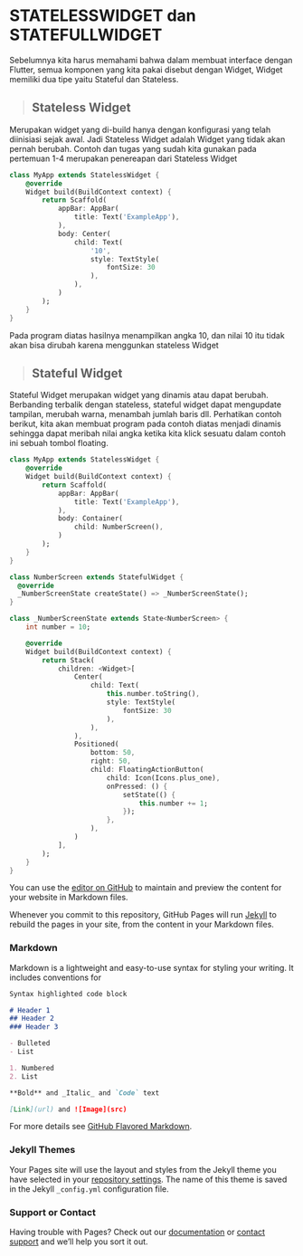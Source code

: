 # STATELESSWIDGET dan STATEFULLWIDGET

Sebelumnya kita harus memahami bahwa dalam membuat interface dengan Flutter, semua komponen yang kita pakai disebut dengan Widget, Widget memiliki dua tipe yaitu Stateful dan Stateless.

>## Stateless Widget

Merupakan widget yang di-build hanya dengan konfigurasi yang telah diinisiasi sejak awal. Jadi Stateless Widget adalah Widget yang tidak akan pernah berubah. Contoh dan tugas yang sudah kita gunakan pada pertemuan 1-4 merupakan penereapan dari Stateless Widget 

```dart
class MyApp extends StatelessWidget {
    @override
    Widget build(BuildContext context) {
        return Scaffold(
            appBar: AppBar(
                title: Text('ExampleApp'),
            ),
            body: Center(
                child: Text(
                    '10',
                    style: TextStyle(
                        fontSize: 30
                    ),
                ),
            )
        );
    }
}
```
Pada program diatas hasilnya menampilkan angka 10,  dan nilai 10 itu tidak akan bisa dirubah karena menggunkan stateless Widget

>## Stateful Widget

Stateful Widget merupakan widget yang dinamis atau dapat berubah. Berbanding terbalik dengan stateless, stateful widget dapat mengupdate tampilan, merubah warna, menambah jumlah baris dll. 
Perhatikan contoh berikut, kita akan membuat program pada contoh diatas menjadi dinamis sehingga dapat meribah nilai angka ketika kita klick sesuatu dalam contoh ini sebuah tombol floating.

```dart
class MyApp extends StatelessWidget {
    @override
    Widget build(BuildContext context) {
        return Scaffold(
            appBar: AppBar(
                title: Text('ExampleApp'),
            ),
            body: Container(
                child: NumberScreen(),
            )
        );
    }
}

class NumberScreen extends StatefulWidget {
  @override
  _NumberScreenState createState() => _NumberScreenState();
}

class _NumberScreenState extends State<NumberScreen> {
    int number = 10;

    @override
    Widget build(BuildContext context) {
        return Stack(
            children: <Widget>[
                Center(
                    child: Text(
                        this.number.toString(),
                        style: TextStyle(
                            fontSize: 30
                        ),
                    ),
                ),
                Positioned(
                    bottom: 50,
                    right: 50,
                    child: FloatingActionButton(
                        child: Icon(Icons.plus_one),
                        onPressed: () {
                            setState(() {
                                this.number += 1;
                            });
                        },
                    ),
                )
            ],
        );
    }
}

```




You can use the [editor on GitHub](https://github.com/gunturs/mobile1-5/edit/gh-pages/index.md) to maintain and preview the content for your website in Markdown files.

Whenever you commit to this repository, GitHub Pages will run [Jekyll](https://jekyllrb.com/) to rebuild the pages in your site, from the content in your Markdown files.

### Markdown

Markdown is a lightweight and easy-to-use syntax for styling your writing. It includes conventions for

```markdown
Syntax highlighted code block

# Header 1
## Header 2
### Header 3

- Bulleted
- List

1. Numbered
2. List

**Bold** and _Italic_ and `Code` text

[Link](url) and ![Image](src)
```

For more details see [GitHub Flavored Markdown](https://guides.github.com/features/mastering-markdown/).

### Jekyll Themes

Your Pages site will use the layout and styles from the Jekyll theme you have selected in your [repository settings](https://github.com/gunturs/mobile1-5/settings). The name of this theme is saved in the Jekyll `_config.yml` configuration file.

### Support or Contact

Having trouble with Pages? Check out our [documentation](https://docs.github.com/categories/github-pages-basics/) or [contact support](https://github.com/contact) and we’ll help you sort it out.
